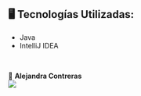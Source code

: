 ## 🖥️ Tecnologías Utilizadas:

- Java
- IntelliJ IDEA
</br>

💙 <strong>Alejandra Contreras</strong></br>
<a href="https://www.linkedin.com/" target="_blank">
<img src="https://img.shields.io/badge/-LinkedIn-%230077B5?style=for-the-badge&logo=linkedin&logoColor=white" target="_blank"></a>
